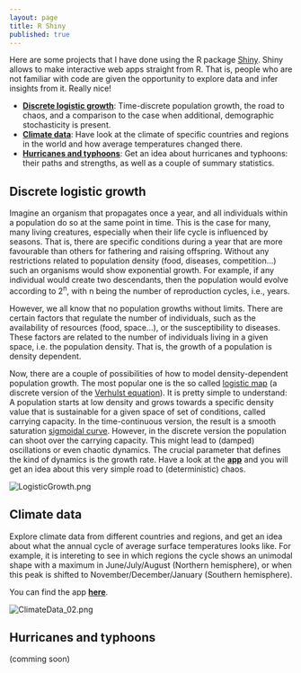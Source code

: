 ```yaml
---
layout: page
title: R Shiny
published: true
---
```


Here are some projects that I have done using the R package [Shiny](https://shiny.rstudio.com/). Shiny allows to make interactive web apps straight from R. That is, people who are not familiar with code are given the opportunity to explore data and infer insights from it. Really nice!

  * [**Discrete logistic growth**](#discrete-logistic-growth):
    Time-discrete population growth, the road to chaos, and a comparison to the case when additional, demographic stochasticity is present.
  * [**Climate data**](#climate-data): Have look at the climate of specific countries and regions in the world and how average temperatures changed there.
  * [**Hurricanes and typhoons**](#hurricanes-and-typhoons): Get an idea about hurricanes and typhoons: their paths and strengths, as well as a couple of summary statistics.  


## Discrete logistic growth

Imagine an organism that propagates once a year, and all individuals within a population do so at the same point in time. This is the case for many, many living creatures, especially when their life cycle is influenced by seasons. That is, there are specific conditions during a year that are more favourable than others for fathering and raising offspring. Without any restrictions related to population density (food, diseases, competition...) such an organisms would show exponential growth. For example, if any individual would create two descendants, then the population would evolve according to 2<sup>n</sup>, with n being the number of reproduction cycles, i.e., years.

However, we all know that no population growths without limits. There are certain factors that regulate the number of individuals, such as the availability of resources (food, space...), or the susceptibility to diseases. These factors are related to the number of individuals living in a given space, i.e. the population density. That is, the growth of a population is density dependent.

Now, there are a couple of possibilities of how to model density-dependent population growth. The most popular one is the so called [logistic map](http://mathworld.wolfram.com/LogisticMap.html) (a discrete version of the [Verhulst equation](http://mathworld.wolfram.com/LogisticEquation.html)). It is pretty simple to understand: A population starts at low density and grows towards a specific density value that is sustainable for a given space of set of conditions, called carrying capacity. In the time-continuous version, the result is a smooth saturation [sigmoidal curve](https://en.wikipedia.org/wiki/Sigmoid_function). However, in the discrete version the population can shoot over the carrying capacity. This might lead to (damped) oscillations or even chaotic dynamics. The crucial parameter that defines the kind of dynamics is the growth rate. Have a look at the **[app](https://thomassie.shinyapps.io/LogGrowth/)** and you will get an idea about this very simple road to (deterministic) chaos.   

![LogisticGrowth.png]({{site.baseurl}}/img/LogisticGrowth.png)  


## Climate data
Explore climate data from different countries and regions, and get an idea about what the annual cycle of average surface temperatures looks like. For example, it is intereting to see in which regions the cycle shows an unimodal shape with a maximum in June/July/August (Northern hemisphere), or when this peak is shifted to November/December/January (Southern hemisphere).  

You can find the app **[here](https://thomassie.shinyapps.io/climatedataapp/)**.

![ClimateData_02.png]({{site.baseurl}}/img/ClimateData_02.png)  

## Hurricanes and typhoons

(comming soon)
